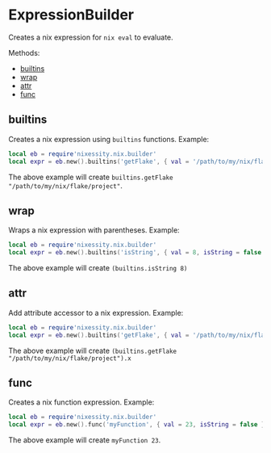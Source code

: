# ExpressionBuilder

Creates a nix expression for `nix eval` to evaluate.

Methods:

- [builtins](#builtins)
- [wrap](#wrap)
- [attr](#attr)
- [func](#func)

## builtins

Creates a nix expression using `builtins` functions.
Example:

```lua
local eb = require'nixessity.nix.builder'
local expr = eb.new().builtins('getFlake', { val = '/path/to/my/nix/flake/project', isString = true }):build()
```

The above example will create `builtins.getFlake "/path/to/my/nix/flake/project"`.

## wrap

Wraps a nix expression with parentheses.
Example:

```lua
local eb = require'nixessity.nix.builder'
local expr = eb.new().builtins('isString', { val = 8, isString = false }):wrap():build()
```

The above example will create `(builtins.isString 8)`

## attr

Add attribute accessor to a nix expression.
Example:

```lua
local eb = require'nixessity.nix.builder'
local expr = eb.new().builtins('getFlake', { val = '/path/to/my/nix/flake/project', isString = true }):wrap():attr('x'):build()
```

The above example will create `(builtins.getFlake "/path/to/my/nix/flake/project").x`

## func

Creates a nix function expression.
Example:

```lua
local eb = require'nixessity.nix.builder'
local expr = eb.new().func('myFunction', { val = 23, isString = false }):build()
```

The above example will create `myFunction 23`.
